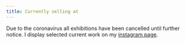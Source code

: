 ```yaml
---
title: Currently selling at
---
```


Due to the coronavirus all exhibitions have been cancelled
until further notice. I display selected current work on my [instagram
page](https://www.instagram.com/susan.cupitt).
